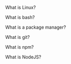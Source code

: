 What is Linux?

What is bash?

What is a package manager?

What is git?

What is npm?

What is NodeJS?
